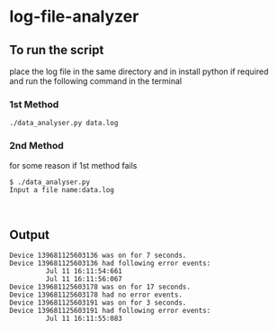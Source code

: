 # log-file-analyzer

## To run the script
place the log file in the same directory and in install python if required
<br/>
and run the following command in the terminal
### 1st Method
```
./data_analyser.py data.log
```
### 2nd Method
for some reason if 1st method fails
```
$ ./data_analyser.py         
Input a file name:data.log
```
<br/>

## Output
```
Device 139681125603136 was on for 7 seconds.
Device 139681125603136 had following error events:     
         Jul 11 16:11:54:661
         Jul 11 16:11:56:067
Device 139681125603178 was on for 17 seconds.
Device 139681125603178 had no error events.
Device 139681125603191 was on for 3 seconds.
Device 139681125603191 had following error events:     
         Jul 11 16:11:55:083
```
